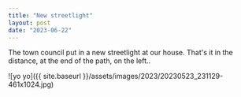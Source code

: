 ```yaml
---
title: "New streetlight"
layout: post
date: "2023-06-22"
---
```


The town council put in a new streetlight at our house. That's it in the distance, at the end of the path, on the left..

![yo yo]({{ site.baseurl }}/assets/images/2023/20230523_231129-461x1024.jpg)
